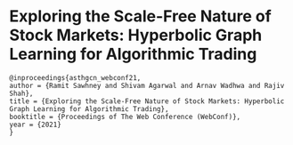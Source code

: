 # Exploring the Scale-Free Nature of Stock Markets: Hyperbolic Graph Learning for Algorithmic Trading

```
@inproceedings{asthgcn_webconf21,
author = {Ramit Sawhney and Shivam Agarwal and Arnav Wadhwa and Rajiv Shah},
title = {Exploring the Scale-Free Nature of Stock Markets: Hyperbolic Graph Learning for Algorithmic Trading},
booktitle = {Proceedings of The Web Conference (WebConf)},
year = {2021}
}
```